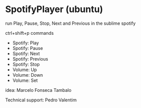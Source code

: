 # SpotifyPlayer (ubuntu)
run Play, Pause, Stop, Next and Previous in the sublime spotify


ctrl+shift+p commands

* Spotify: Play
* Spotify: Pause
* Spotify: Next
* Spotify: Previous
* Spotify: Stop
* Volume: Up
* Volume: Down
* Volume: Set

idea: Marcelo Fonseca Tambalo

Technical support: Pedro Valentim
